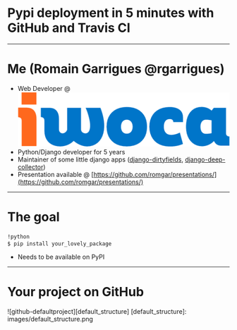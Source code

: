 # Pypi deployment in 5 minutes with GitHub and Travis CI

---

# Me (Romain Garrigues @rgarrigues)

- Web Developer @ ![iwoca-logo][iwoca_logo]
- Python/Django developer for 5 years
- Maintainer of some little django apps ([django-dirtyfields](https://github.com/smn/django-dirtyfields), [django-deep-collector](https://github.com/iwoca/django-deep-collector/))
- Presentation available @ [https://github.com/romgar/presentations/](https://github.com/romgar/presentations/)

[iwoca_logo]: images/logo_iwoca.png

---

# The goal

    !python
    $ pip install your_lovely_package

- Needs to be available on PyPI

---

# Your project on GitHub

![github-defaultproject][default_structure]
[default_structure]: images/default_structure.png

